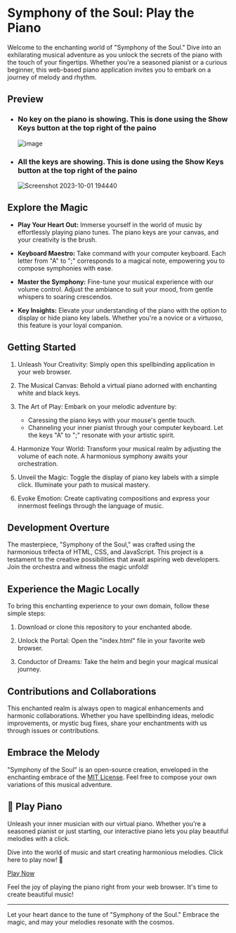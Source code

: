 # Symphony of the Soul: Play the Piano

Welcome to the enchanting world of "Symphony of the Soul." Dive into an exhilarating musical adventure as you unlock the secrets of the piano with the touch of your fingertips. Whether you're a seasoned pianist or a curious beginner, this web-based piano application invites you to embark on a journey of melody and rhythm.

## Preview 
- ### No key on the piano is showing. This is done using the Show Keys button at the top right of the paino
  ![image](https://github.com/YawBoah/Let-s-play-the-piano/assets/126890146/a8b21de9-9463-4003-9fa6-5e5cd37e224d)

- ### All the keys are showing. This is done using the Show Keys button at the top right of the paino
  ![Screenshot 2023-10-01 194440](https://github.com/YawBoah/Let-s-play-the-piano/assets/126890146/33a96e30-9802-4868-9fb9-f0d66ba31a41)

## Explore the Magic

- **Play Your Heart Out:** Immerse yourself in the world of music by effortlessly playing piano tunes. The piano keys are your canvas, and your creativity is the brush.

- **Keyboard Maestro:** Take command with your computer keyboard. Each letter from "A" to ";" corresponds to a magical note, empowering you to compose symphonies with ease.

- **Master the Symphony:** Fine-tune your musical experience with our volume control. Adjust the ambiance to suit your mood, from gentle whispers to soaring crescendos.

- **Key Insights:** Elevate your understanding of the piano with the option to display or hide piano key labels. Whether you're a novice or a virtuoso, this feature is your loyal companion.

## Getting Started

1. Unleash Your Creativity: Simply open this spellbinding application in your web browser.

2. The Musical Canvas: Behold a virtual piano adorned with enchanting white and black keys.

3. The Art of Play: Embark on your melodic adventure by:
   - Caressing the piano keys with your mouse's gentle touch.
   - Channeling your inner pianist through your computer keyboard. Let the keys "A" to ";" resonate with your artistic spirit.

4. Harmonize Your World: Transform your musical realm by adjusting the volume of each note. A harmonious symphony awaits your orchestration.

5. Unveil the Magic: Toggle the display of piano key labels with a simple click. Illuminate your path to musical mastery.

6. Evoke Emotion: Create captivating compositions and express your innermost feelings through the language of music.

## Development Overture

The masterpiece, "Symphony of the Soul," was crafted using the harmonious trifecta of HTML, CSS, and JavaScript. This project is a testament to the creative possibilities that await aspiring web developers. Join the orchestra and witness the magic unfold!

## Experience the Magic Locally

To bring this enchanting experience to your own domain, follow these simple steps:

1. Download or clone this repository to your enchanted abode.

2. Unlock the Portal: Open the "index.html" file in your favorite web browser.

3. Conductor of Dreams: Take the helm and begin your magical musical journey.

## Contributions and Collaborations

This enchanted realm is always open to magical enhancements and harmonic collaborations. Whether you have spellbinding ideas, melodic improvements, or mystic bug fixes, share your enchantments with us through issues or contributions.

## Embrace the Melody

"Symphony of the Soul" is an open-source creation, enveloped in the enchanting embrace of the [MIT License](LICENSE). Feel free to compose your own variations of this musical adventure.

## 🎹 Play Piano

Unleash your inner musician with our virtual piano. Whether you're a seasoned pianist or just starting, our interactive piano lets you play beautiful melodies with a click. 

Dive into the world of music and start creating harmonious melodies. Click here to play now! 🎹

[Play Now](#your-play-piano-link)

Feel the joy of playing the piano right from your web browser. It's time to create beautiful music!


---

Let your heart dance to the tune of "Symphony of the Soul." Embrace the magic, and may your melodies resonate with the cosmos.
